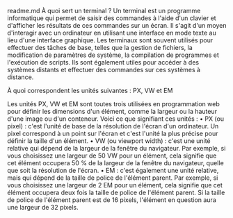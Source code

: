 readme.md
 À quoi sert un terminal ?
Un terminal est un programme informatique qui permet de saisir des commandes à l'aide d'un clavier et d'afficher les résultats de ces commandes sur un écran. Il s'agit d'un moyen d'interagir avec un ordinateur en utilisant une interface en mode texte au lieu d'une interface graphique. Les terminaux sont souvent utilisés pour effectuer des tâches de base, telles que la gestion de fichiers, la modification de paramètres de système, la compilation de programmes et l'exécution de scripts. Ils sont également utiles pour accéder à des systèmes distants et effectuer des commandes sur ces systèmes à distance. 

À quoi correspondent les unités suivantes : PX, VW et EM

Les unités PX, VW et EM sont toutes trois utilisées en programmation web pour définir les dimensions d'un élément, comme la largeur ou la hauteur d'une image ou d'un conteneur. Voici ce que signifiant ces unités :
•	PX (ou pixel) : c'est l'unité de base de la résolution de l'écran d'un ordinateur. Un pixel correspond à un point sur l'écran et c'est l'unité la plus précise pour définir la taille d'un élément.
•	VW (ou viewport width) : c'est une unité relative qui dépend de la largeur de la fenêtre du navigateur. Par exemple, si vous choisissez une largeur de 50 VW pour un élément, cela signifie que cet élément occupera 50 % de la largeur de la fenêtre du navigateur, quelle que soit la résolution de l'écran.
•	EM : c'est également une unité relative, mais qui dépend de la taille de police de l'élément parent. Par exemple, si vous choisissez une largeur de 2 EM pour un élément, cela signifie que cet élément occupera deux fois la taille de police de l'élément parent. Si la taille de police de l'élément parent est de 16 pixels, l'élément en question aura une largeur de 32 pixels.

